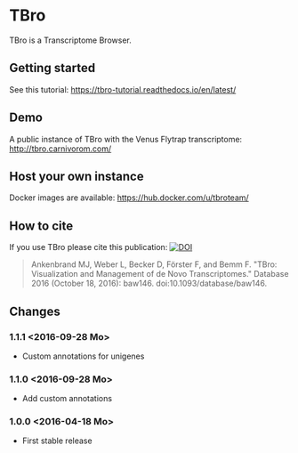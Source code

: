 # TBro
TBro is a Transcriptome Browser.
## Getting started
See this tutorial: https://tbro-tutorial.readthedocs.io/en/latest/
## Demo
A public instance of TBro with the Venus Flytrap transcriptome: http://tbro.carnivorom.com/
## Host your own instance
Docker images are available: https://hub.docker.com/u/tbroteam/
## How to cite
If you use TBro please cite this publication: [![DOI](https://img.shields.io/badge/DOI-10.1093%2Fdatabase%2Fbaw146-blue.svg)](https://dx.doi.org/10.1093/database/baw146)
> Ankenbrand MJ, Weber L, Becker D, Förster F, and Bemm F. "TBro: Visualization and Management of de Novo Transcriptomes." Database 2016 (October 18, 2016): baw146. doi:10.1093/database/baw146.
 
## Changes
### 1.1.1 <2016-09-28 Mo>
 - Custom annotations for unigenes

### 1.1.0 <2016-09-28 Mo>
 - Add custom annotations

### 1.0.0 <2016-04-18 Mo>
 - First stable release
